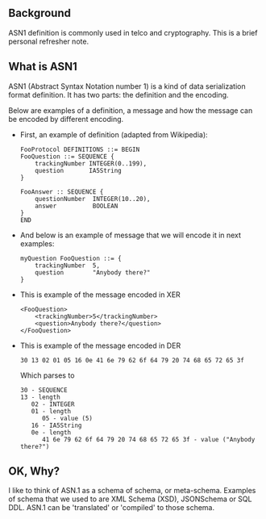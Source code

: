 ## Background

ASN1 definition is commonly used in telco and cryptography. This is a brief personal refresher note.

## What is ASN1

ASN1 (Abstract Syntax Notation number 1) is a kind of data serialization format definition.
It has two parts: the definition and the encoding.

Below are examples of a definition, a message and how the message can be encoded by different encoding.

* First, an example of definition (adapted from Wikipedia):
    ```
    FooProtocol DEFINITIONS ::= BEGIN
    FooQuestion ::= SEQUENCE {
        trackingNumber INTEGER(0..199),
        question       IA5String
    }

    FooAnswer :: SEQUENCE {
        questionNumber  INTEGER(10..20),
        answer          BOOLEAN
    }
    END
    ```

* And below is an example of message that we will encode it in next examples:
    ```
    myQuestion FooQuestion ::= {
        trackingNumber  5,
        question        "Anybody there?"
    }
    ```

* This is example of the message encoded in XER
    ```
    <FooQuestion>
        <trackingNumber>5</trackingNumber>
        <question>Anybody there?</question>
    </FooQuestion>
    ```

* This is example of the message encoded in DER
    ```
    30 13 02 01 05 16 0e 41 6e 79 62 6f 64 79 20 74 68 65 72 65 3f
    ```

  Which parses to
    ```
    30 - SEQUENCE
    13 - length
       02 - INTEGER
       01 - length
          05 - value (5)
       16 - IA5String
       0e - length
          41 6e 79 62 6f 64 79 20 74 68 65 72 65 3f - value ("Anybody there?")
    ```

## OK, Why?

I like to think of ASN.1 as a schema of schema, or meta-schema.
Examples of schema that we used to are XML Schema (XSD), JSONSchema or SQL DDL.
ASN.1 can be 'translated' or 'compiled' to those schema.

